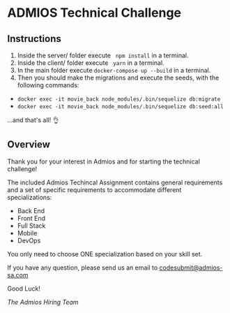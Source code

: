 # ADMIOS Technical Challenge

## Instructions
1. Inside the server/ folder execute ``` npm install``` in a terminal.
2. Inside the client/ folder execute ``` yarn``` in a terminal.
3. In the main folder execute ```docker-compose up --build``` in a terminal.
4. Then you should make the migrations and execute the seeds, with the following commands:
 - ```docker exec -it movie_back node_modules/.bin/sequelize db:migrate```
 - ```docker exec -it movie_back node_modules/.bin/sequelize db:seed:all```

...and that's all! 👌 

## Overview

Thank you for your interest in Admios and for starting the technical challenge!

The included Admios Techincal Assignment contains general requirements and a set of specific requirements to accommodate different specializations:
- Back End
- Front End
- Full Stack
- Mobile
- DevOps

You only need to choose ONE specialization based on your skill set.

If you have any question, please send us an email to [codesubmit@admios-sa.com](mailto:codesubmit@admios-sa.com)

Good Luck!

*The Admios Hiring Team*